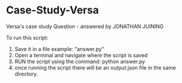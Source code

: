 # Case-Study-Versa 
Versa's case study Question - answered by JONATHAN JUINING 

To run this script:

1. Save it in a file example: "answer.py"
2. Open a terminal and navigate where the script is saved
3. RUN the script using the command: python answer.py
4. once running the script there will be an output.json file in the same directory.
   
